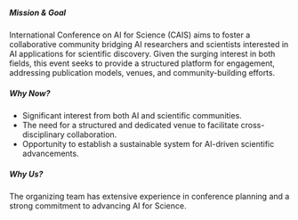 ##### **Mission & Goal**

International Conference on AI for Science (CAIS) aims to foster a collaborative community bridging AI researchers and scientists interested in AI applications for scientific discovery. Given the surging interest in both fields, this event seeks to provide a structured platform for engagement, addressing publication models, venues, and community-building efforts.

##### **Why Now?**

- Significant interest from both AI and scientific communities.
- The need for a structured and dedicated venue to facilitate cross-disciplinary collaboration.
- Opportunity to establish a sustainable system for AI-driven scientific advancements.

##### **Why Us?**

The organizing team has extensive experience in conference planning and a strong commitment to advancing AI for Science.